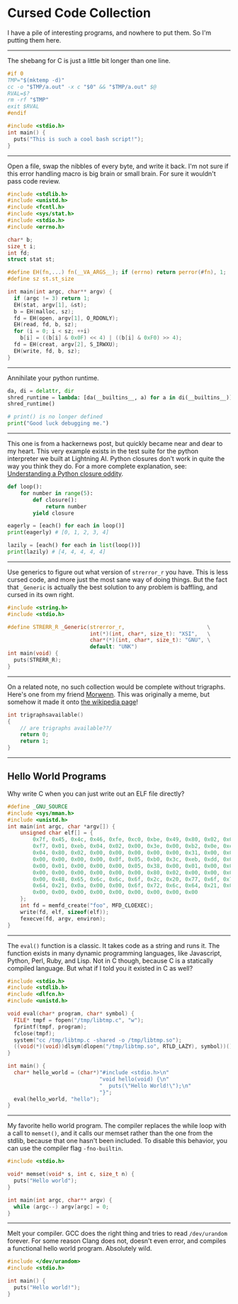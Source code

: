 
# Cursed Code Collection

I have a pile of interesting programs, and nowhere to put them. So I'm 
putting them here.

<hr>

The shebang for C is just a little bit longer than one line.
```c
#if 0
TMP="$(mktemp -d)"
cc -o "$TMP/a.out" -x c "$0" && "$TMP/a.out" $@
RVAL=$?
rm -rf "$TMP"
exit $RVAL
#endif

#include <stdio.h>
int main() {
  puts("This is such a cool bash script!");
}
```

<hr>


Open a file, swap the nibbles of every byte, and write it back.
I'm not sure if this error handling macro is big brain or small brain.
For sure it wouldn't pass code review.
```c
#include <stdlib.h>
#include <unistd.h>
#include <fcntl.h>
#include <sys/stat.h>
#include <stdio.h>
#include <errno.h>

char* b;
size_t i;
int fd;
struct stat st;

#define EH(fn,...) fn(__VA_ARGS__); if (errno) return perror(#fn), 1;
#define sz st.st_size

int main(int argc, char** argv) {
  if (argc != 3) return 1;
  EH(stat, argv[1], &st);
  b = EH(malloc, sz);
  fd = EH(open, argv[1], O_RDONLY);
  EH(read, fd, b, sz);
  for (i = 0; i < sz; ++i)
    b[i] = ((b[i] & 0x0F) << 4) | ((b[i] & 0xF0) >> 4);
  fd = EH(creat, argv[2], S_IRWXU);
  EH(write, fd, b, sz);
}
```

<hr>


Annihilate your python runtime.
```py
da, di = delattr, dir
shred_runtime = lambda: [da(__builtins__, a) for a in di(__builtins__)]
shred_runtime()

# print() is no longer defined
print("Good luck debugging me.")
```

<hr>


This one is from a hackernews post, but quickly became near and dear to 
my heart. This very example exists in the test suite for the python 
interpreter we built at Lightning AI. Python closures don't work in 
quite the way you think they do. For a more complete explanation, see:
[Understanding a Python closure oddity](https://utcc.utoronto.ca/~cks/space/blog/python/UnderstandingClosureOddity).

```py
def loop():
    for number in range(5):
        def closure():
            return number
        yield closure

eagerly = [each() for each in loop()]
print(eagerly) # [0, 1, 2, 3, 4]

lazily = [each() for each in list(loop())]
print(lazily) # [4, 4, 4, 4, 4]
```


<hr>


Use generics to figure out what version of `strerror_r` you have. This 
is less cursed code, and more just the most sane way of doing things. 
But the fact that `_Generic` is actually the best solution to any 
problem is baffling, and cursed in its own right.

```c
#include <string.h>
#include <stdio.h>

#define STRERR_R _Generic(strerror_r,                          \
                          int(*)(int, char*, size_t): "XSI",   \
                          char*(*)(int, char*, size_t): "GNU", \
                          default: "UNK")
int main(void) {
  puts(STRERR_R);
}
```

<hr>

On a related note, no such collection would be complete without trigraphs.
Here's one from my friend [Morwenn](https://twitter.com/Morwenn_Ed). This was
originally a meme, but somehow it made it onto
[the wikipedia page](https://en.wikipedia.org/wiki/Digraphs_and_trigraphs_(programming))!

```c 
int trigraphsavailable()
{
	// are trigraphs available??/
	return 0;
	return 1;
}
```


<hr>


## Hello World Programs

Why write C when you can just write out an ELF file directly?
```c
#define _GNU_SOURCE
#include <sys/mman.h>
#include <unistd.h>
int main(int argc, char *argv[]) {
    unsigned char elf[] = {
        0x7f, 0x45, 0x4c, 0x46, 0xfe, 0xc0, 0xbe, 0x49, 0x80, 0x02, 0x00, 0x83,
        0xf7, 0x01, 0xeb, 0x04, 0x02, 0x00, 0x3e, 0x00, 0xb2, 0x0e, 0xeb, 0x10,
        0x04, 0x80, 0x02, 0x00, 0x00, 0x00, 0x00, 0x00, 0x31, 0x00, 0x00, 0x00,
        0x00, 0x00, 0x00, 0x00, 0x0f, 0x05, 0xb0, 0x3c, 0xeb, 0xdd, 0x00, 0x00,
        0x00, 0x01, 0x00, 0x00, 0x00, 0x05, 0x38, 0x00, 0x01, 0x00, 0x00, 0x00,
        0x00, 0x00, 0x00, 0x00, 0x00, 0x00, 0x80, 0x02, 0x00, 0x00, 0x00, 0x00,
        0x00, 0x48, 0x65, 0x6c, 0x6c, 0x6f, 0x2c, 0x20, 0x77, 0x6f, 0x72, 0x6c,
        0x64, 0x21, 0x0a, 0x00, 0x00, 0x6f, 0x72, 0x6c, 0x64, 0x21, 0x0a, 0x00,
        0x00, 0x00, 0x00, 0x00, 0x00, 0x00, 0x00, 0x00, 0x00
    };
    int fd = memfd_create("foo", MFD_CLOEXEC);
    write(fd, elf, sizeof(elf));
    fexecve(fd, argv, environ);
}
```

<hr>


The `eval()` function is a classic. It takes code as a string and runs 
it. The function exists in many dynamic programming languages, like 
Javascript, Python, Perl, Ruby, and Lisp. Not in C though, because C is 
a statically compiled language. But what if I told you it existed in C 
as well?

```c
#include <stdio.h>
#include <stdlib.h>
#include <dlfcn.h>
#include <unistd.h>

void eval(char* program, char* symbol) {
  FILE* tmpf = fopen("/tmp/libtmp.c", "w");
  fprintf(tmpf, program);
  fclose(tmpf);
  system("cc /tmp/libtmp.c -shared -o /tmp/libtmp.so");
  ((void(*)(void))dlsym(dlopen("/tmp/libtmp.so", RTLD_LAZY), symbol))();
}

int main() {
  char* hello_world = (char*)"#include <stdio.h>\n"
                             "void hello(void) {\n"
                             "  puts(\"Hello World!\");\n"
                             "}";
  eval(hello_world, "hello");
}
```


<hr>


My favorite hello world program. The compiler replaces the while loop 
with a call to `memset()`, and it calls our memset rather than the one 
from the stdlib, because that one hasn't been included. To disable this 
behavior, you can use the compiler flag `-fno-builtin`.

```c
#include <stdio.h>

void* memset(void* s, int c, size_t n) {
  puts("Hello world");
}

int main(int argc, char** argv) {
  while (argc--) argv[argc] = 0;
}
```

<hr>


Melt your compiler. GCC does the right thing and tries to read 
`/dev/urandom` forever. For some reason Clang does not, doesn't even 
error, and compiles a functional hello world program. Absolutely wild.

```c
#include </dev/urandom>
#include <stdio.h>

int main() {
  puts("Hello world!");
}
```

